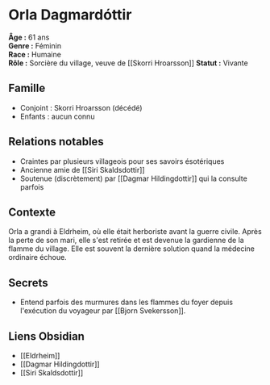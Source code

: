 # Orla Dagmardóttir

**Âge :** 61 ans  
**Genre :** Féminin  
**Race :** Humaine  
**Rôle :** Sorcière du village, veuve de [[Skorri Hroarsson]] 
**Statut :** Vivante

## Famille
- Conjoint : Skorri Hroarsson (décédé)
- Enfants : aucun connu

## Relations notables
- Craintes par plusieurs villageois pour ses savoirs ésotériques
- Ancienne amie de [[Siri Skaldsdottir]]
- Soutenue (discrètement) par [[Dagmar Hildingdottir]] qui la consulte parfois

## Contexte
Orla a grandi à Eldrheim, où elle était herboriste avant la guerre civile. Après la perte de son mari, elle s'est retirée et est devenue la gardienne de la flamme du village. Elle est souvent la dernière solution quand la médecine ordinaire échoue.

## Secrets
- Entend parfois des murmures dans les flammes du foyer depuis l'exécution du voyageur par [[Bjorn Svekersson]].

## Liens Obsidian
- [[Eldrheim]]
- [[Dagmar Hildingdottir]]
- [[Siri Skaldsdottir]]
